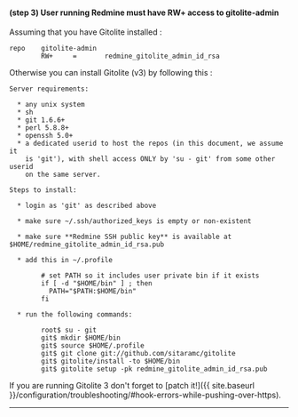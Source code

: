 #### **(step 3)** User running Redmine must have **RW+** access to gitolite-admin

Assuming that you have Gitolite installed :

    repo    gitolite-admin
            RW+     =       redmine_gitolite_admin_id_rsa


Otherwise you can install Gitolite (v3) by following this :

    Server requirements:

      * any unix system
      * sh
      * git 1.6.6+
      * perl 5.8.8+
      * openssh 5.0+
      * a dedicated userid to host the repos (in this document, we assume it
        is 'git'), with shell access ONLY by 'su - git' from some other userid
        on the same server.

    Steps to install:

      * login as 'git' as described above

      * make sure ~/.ssh/authorized_keys is empty or non-existent

      * make sure **Redmine SSH public key** is available at $HOME/redmine_gitolite_admin_id_rsa.pub

      * add this in ~/.profile

            # set PATH so it includes user private bin if it exists
            if [ -d "$HOME/bin" ] ; then
              PATH="$PATH:$HOME/bin"
            fi

      * run the following commands:

            root$ su - git
            git$ mkdir $HOME/bin
            git$ source $HOME/.profile
            git$ git clone git://github.com/sitaramc/gitolite
            git$ gitolite/install -to $HOME/bin
            git$ gitolite setup -pk redmine_gitolite_admin_id_rsa.pub


If you are running Gitolite 3 don't forget to [patch it!]({{ site.baseurl }}/configuration/troubleshooting/#hook-errors-while-pushing-over-https).

***
